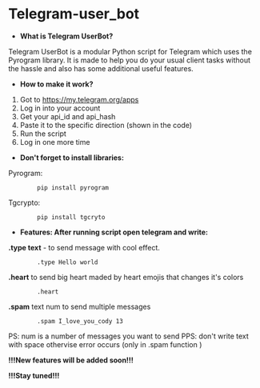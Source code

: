 # Telegram-user_bot


- **What is Telegram UserBot?**

Telegram UserBot is a modular Python script for Telegram which uses the Pyrogram library. It is made to help you do your usual client tasks without the hassle and also has some additional useful features.


- **How to make it work?**

1. Got to https://my.telegram.org/apps
2. Log in into your account
3. Get your api_id and api_hash
4. Paste it to the specific direction (shown in the code)
5. Run the script
6. Log in one more time


- **Don't forget to install libraries:**


Pyrogram:

            pip install pyrogram
Tgcrypto:

            pip install tgcryto


- **Features: After running script open telegram and write:**

 **.type text** - to send message with cool effect.
 
 
            .type Hello world 
    

 **.heart** to send big heart maded by heart emojis that changes it's colors
 
            .heart
 

 **.spam** text num to send multiple messages
 
            .spam I_love_you_cody 13
   
   PS: num is a number of messages you want to send
   PPS: don't write text with space othervise error occurs (only in .spam function )
   
    

**!!!New features will be added soon!!!**

**!!!Stay tuned!!!**
